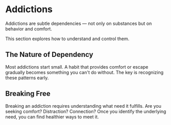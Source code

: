 # Addictions

Addictions are subtle dependencies — not only on substances but on behavior and comfort.

This section explores how to understand and control them.

## The Nature of Dependency

Most addictions start small. A habit that provides comfort or escape gradually becomes something you can't do without. The key is recognizing these patterns early.

## Breaking Free

Breaking an addiction requires understanding what need it fulfills. Are you seeking comfort? Distraction? Connection? Once you identify the underlying need, you can find healthier ways to meet it.

